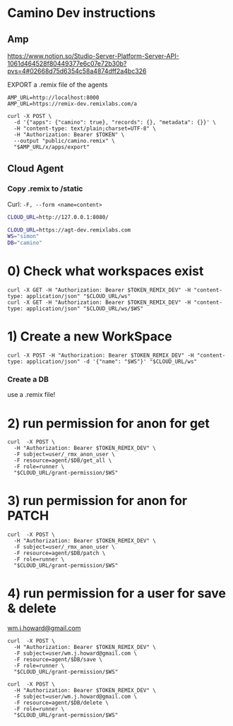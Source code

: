 # Camino Dev instructions

## Amp

https://www.notion.so/Studio-Server-Platform-Server-API-1061d464528f80449377e6c07e72b30b?pvs=4#02668d75d6354c58a4874dff2a4bc326

EXPORT a .remix file of the agents

```
AMP_URL=http://localhost:8000
AMP_URL=https://remix-dev.remixlabs.com/a

curl -X POST \
  -d '{"apps": {"camino": true}, "records": {}, "metadata": {}}' \
  -H "content-type: text/plain;charset=UTF-8" \
  -H "Authorization: Bearer $TOKEN" \
  --output "public/camino.remix" \
  "$AMP_URL/x/apps/export"
```

## Cloud Agent

### Copy .remix to /static

Curl: `-F, --form <name=content>`

```sh
CLOUD_URL=http://127.0.0.1:8080/

CLOUD_URL=https://agt-dev.remixlabs.com
WS="simon"
DB="camino"
```

# 0) Check what workspaces exist

```
curl -X GET -H "Authorization: Bearer $TOKEN_REMIX_DEV" -H "content-type: application/json" "$CLOUD_URL/ws"
curl -X GET -H "Authorization: Bearer $TOKEN_REMIX_DEV" -H "content-type: application/json" "$CLOUD_URL/ws/$WS"
```

# 1) Create a new WorkSpace

```
curl -X POST -H "Authorization: Bearer $TOKEN_REMIX_DEV" -H "content-type: application/json" -d '{"name": "$WS"}' "$CLOUD_URL/ws"
```

### Create a DB

use a .remix file!

# 2) run permission for anon for get

```
curl  -X POST \
  -H "Authorization: Bearer $TOKEN_REMIX_DEV" \
  -F subject=user/_rmx_anon_user \
  -F resource=agent/$DB/get_all \
  -F role=runner \
  "$CLOUD_URL/grant-permission/$WS"
```

# 3) run permission for anon for PATCH

```
curl  -X POST \
  -H "Authorization: Bearer $TOKEN_REMIX_DEV" \
  -F subject=user/_rmx_anon_user \
  -F resource=agent/$DB/patch \
  -F role=runner \
  "$CLOUD_URL/grant-permission/$WS"
```

# 4) run permission for a user for save & delete

wm.j.howard@gmail.com

```
curl  -X POST \
  -H "Authorization: Bearer $TOKEN_REMIX_DEV" \
  -F subject=user/wm.j.howard@gmail.com \
  -F resource=agent/$DB/save \
  -F role=runner \
  "$CLOUD_URL/grant-permission/$WS"
```

```
curl  -X POST \
  -H "Authorization: Bearer $TOKEN_REMIX_DEV" \
  -F subject=user/wm.j.howard@gmail.com \
  -F resource=agent/$DB/delete \
  -F role=runner \
  "$CLOUD_URL/grant-permission/$WS"
```
